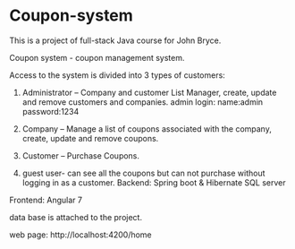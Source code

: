 # Coupon-system
This is a project of full-stack Java course for John Bryce.

Coupon system - coupon management system.

Access to the system is divided into 3 types of customers:

1. Administrator – Company and customer List Manager, create, update and remove customers and companies. admin login: name:admin password:1234

2. Company – Manage a list of coupons associated with the company, create, update and remove coupons.

3. Customer – Purchase Coupons.

4. guest user- can see all the coupons but can not purchase without logging in as a customer.
Backend: Spring boot & Hibernate SQL server

Frontend: Angular 7

data base is attached to the project.

web page: http://localhost:4200/home
